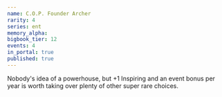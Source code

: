 ```yaml
---
name: C.O.P. Founder Archer
rarity: 4
series: ent
memory_alpha:
bigbook_tier: 12
events: 4
in_portal: true
published: true
---
```


Nobody's idea of a powerhouse, but +1 Inspiring and an event bonus per year is worth taking over plenty of other super rare choices.
